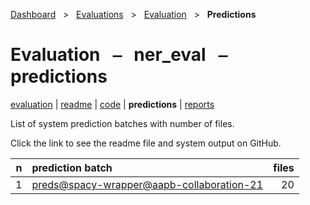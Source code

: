 [Dashboard](../../../index.md)  &nbsp; > &nbsp; [Evaluations](../../index.md)  &nbsp; > &nbsp; [Evaluation](../index.md)  &nbsp; > &nbsp; **Predictions** 

# Evaluation &nbsp; ⎯ &nbsp; ner_eval &nbsp; ⎯ &nbsp; predictions

[evaluation](../index.md) | [readme](../readme_file.md) | [code](../code.md) | **predictions** | [reports](../reports/index.md) 

List of system prediction batches with number of files.

Click the link to see the readme file and system output on GitHub.

| n | prediction batch | files |
| ------: | :------ | ------: |
| 1 | [preds@spacy-wrapper@aapb-collaboration-21](https://github.com/clamsproject/aapb-evaluations/tree/854eeb362d3500232982eda53bda4eb47d76df51/ner_eval/preds@spacy-wrapper@aapb-collaboration-21) | 20 |
